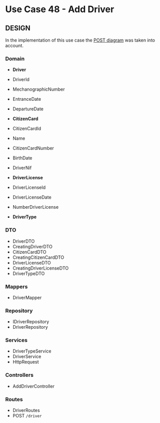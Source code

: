 # Use Case 48 - Add Driver #

## DESIGN ##

In the implementation of this use case the [POST diagram](../POST.png) was taken into account.

### Domain ###

* **Driver**
* DriverId
* MechanographicNumber
* EntranceDate
* DepartureDate

* **CitizenCard**
* CitizenCardId
* Name
* CitizenCardNumber
* BirthDate
* DriverNif

* **DriverLicense**
* DriverLicenseId
* DriverLicenseDate
* NumberDriverLicense

* **DriverType**

### DTO ###

* DriverDTO
* CreatingDriverDTO
* CitizenCardDTO
* CreatingCitizenCardDTO
* DriverLicenseDTO
* CreatingDriverLicenseDTO
* DriverTypeDTO

### Mappers ###

* DriverMapper

### Repository ###

* IDriverRepository
* DriverRepository

### Services ###

* DriverTypeService
* DriverService
* HttpRequest

### Controllers ###

* AddDriverController

### Routes ###

* DriverRoutes
* POST ```/driver```

